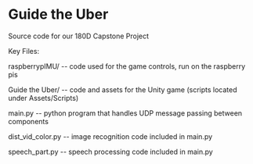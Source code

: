 # Guide the Uber
Source code for our 180D Capstone Project

Key Files:

raspberrypIMU/ -- code used for the game controls, run on the raspberry pis

Guide the Uber/ -- code and assets for the Unity game (scripts located under Assets/Scripts)

main.py -- python program that handles UDP message passing between components

dist_vid_color.py -- image recognition code included in main.py

speech_part.py -- speech processing code included in main.py
